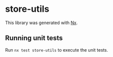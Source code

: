 # store-utils

This library was generated with [Nx](https://nx.dev).

## Running unit tests

Run `nx test store-utils` to execute the unit tests.
